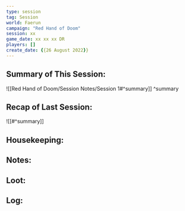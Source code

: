 ```yaml
---
type: session
tag: Session
world: Faerun
campaign: "Red Hand of Doom"
session: xx
game_date: xx xx xx DR
players: []
create_date: {{26 August 2022}}
---
```




## Summary of This Session:
![[Red Hand of Doom/Session Notes/Session 1#^summary]]
^summary

## Recap of Last Session:
![[#^summary]]

## Housekeeping:

## Notes:

## Loot:

## Log:


